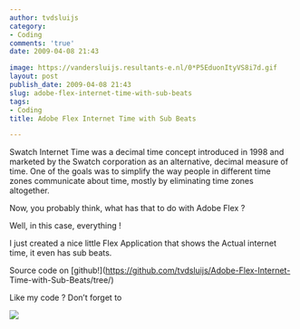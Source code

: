 ```yaml
---
author: tvdsluijs
category:
- Coding
comments: 'true'
date: 2009-04-08 21:43

image: https://vandersluijs.resultants-e.nl/0*P5EduonItyVS8i7d.gif
layout: post
publish_date: 2009-04-08 21:43
slug: adobe-flex-internet-time-with-sub-beats
tags:
- Coding
title: Adobe Flex Internet Time with Sub Beats

---
```

Swatch Internet Time was a decimal time concept introduced in 1998 and
marketed by the Swatch corporation as an alternative, decimal measure of time.
One of the goals was to simplify the way people in different time zones
communicate about time, mostly by eliminating time zones altogether.  
  
Now, you probably think, what has that to do with Adobe Flex ?  
  
  
  
Well, in this case, everything !  
  
I just created a nice little Flex Application that shows the Actual internet
time, it even has sub beats.  
  
  
  
Source code on [github!](https://github.com/tvdsluijs/Adobe-Flex-Internet-
Time-with-Sub-Beats/tree/)  
  
Like my code ? Don’t forget to

![](https://vandersluijs.resultants-e.nl/0*P5EduonItyVS8i7d.gif)

